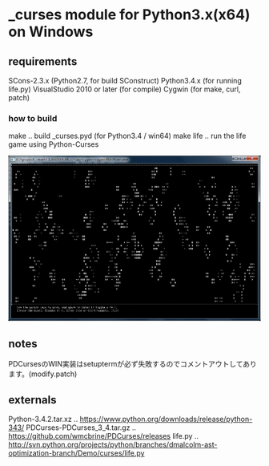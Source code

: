 ﻿# _curses module for Python3.x(x64) on Windows

## requirements
SCons-2.3.x (Python2.7, for build SConstruct)
Python3.4.x (for running life.py)
VisualStudio 2010 or later (for compile)
Cygwin (for make, curl, patch)

### how to build
make .. build _curses.pyd (for Python3.4 / win64)
make life .. run the life game using Python-Curses

![life game](life.png)

## notes
PDCursesのWIN実装はsetuptermが必ず失敗するのでコメントアウトしてあります。(modify.patch)

## externals
Python-3.4.2.tar.xz .. https://www.python.org/downloads/release/python-343/
PDCurses-PDCurses_3_4.tar.gz .. https://github.com/wmcbrine/PDCurses/releases
life.py .. http://svn.python.org/projects/python/branches/dmalcolm-ast-optimization-branch/Demo/curses/life.py
